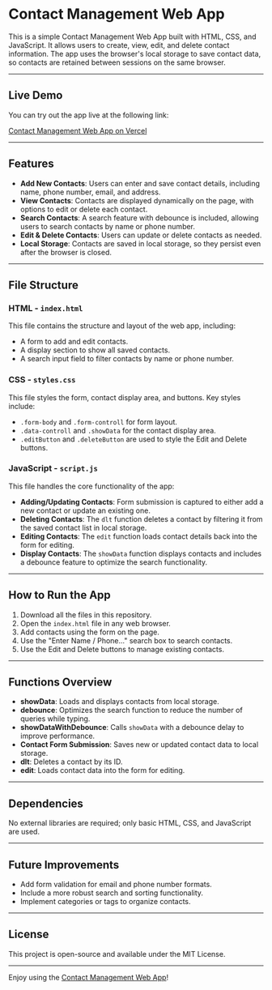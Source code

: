 # Contact Management Web App

This is a simple Contact Management Web App built with HTML, CSS, and JavaScript. It allows users to create, view, edit, and delete contact information. The app uses the browser's local storage to save contact data, so contacts are retained between sessions on the same browser.

---

## Live Demo

You can try out the app live at the following link:

[Contact Management Web App on Vercel](https://tonmoyb-js-basics.vercel.app/)

---

## Features

- **Add New Contacts**: Users can enter and save contact details, including name, phone number, email, and address.
- **View Contacts**: Contacts are displayed dynamically on the page, with options to edit or delete each contact.
- **Search Contacts**: A search feature with debounce is included, allowing users to search contacts by name or phone number.
- **Edit & Delete Contacts**: Users can update or delete contacts as needed.
- **Local Storage**: Contacts are saved in local storage, so they persist even after the browser is closed.

---

## File Structure

### HTML - `index.html`

This file contains the structure and layout of the web app, including:
- A form to add and edit contacts.
- A display section to show all saved contacts.
- A search input field to filter contacts by name or phone number.

### CSS - `styles.css`

This file styles the form, contact display area, and buttons. Key styles include:
- `.form-body` and `.form-controll` for form layout.
- `.data-controll` and `.showData` for the contact display area.
- `.editButton` and `.deleteButton` are used to style the Edit and Delete buttons.

### JavaScript - `script.js`

This file handles the core functionality of the app:
- **Adding/Updating Contacts**: Form submission is captured to either add a new contact or update an existing one.
- **Deleting Contacts**: The `dlt` function deletes a contact by filtering it from the saved contact list in local storage.
- **Editing Contacts**: The `edit` function loads contact details back into the form for editing.
- **Display Contacts**: The `showData` function displays contacts and includes a debounce feature to optimize the search functionality.

---

## How to Run the App

1. Download all the files in this repository.
2. Open the `index.html` file in any web browser.
3. Add contacts using the form on the page.
4. Use the "Enter Name / Phone..." search box to search contacts.
5. Use the Edit and Delete buttons to manage existing contacts.

---

## Functions Overview

- **showData**: Loads and displays contacts from local storage.
- **debounce**: Optimizes the search function to reduce the number of queries while typing.
- **showDataWithDebounce**: Calls `showData` with a debounce delay to improve performance.
- **Contact Form Submission**: Saves new or updated contact data to local storage.
- **dlt**: Deletes a contact by its ID.
- **edit**: Loads contact data into the form for editing.

---

## Dependencies

No external libraries are required; only basic HTML, CSS, and JavaScript are used.

---

## Future Improvements

- Add form validation for email and phone number formats.
- Include a more robust search and sorting functionality.
- Implement categories or tags to organize contacts.

---

## License

This project is open-source and available under the MIT License.

---

Enjoy using the [Contact Management Web App](https://tonmoyb-js-basics.vercel.app/)!
